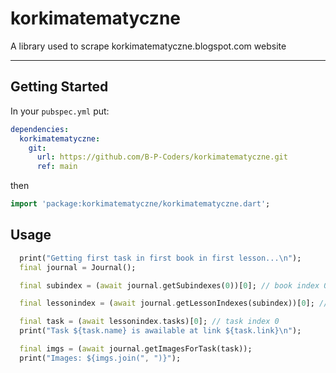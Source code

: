 # korkimatematyczne

A library used to scrape korkimatematyczne.blogspot.com website

---

## Getting Started

In your `pubspec.yml` put:

```yaml
dependencies:
  korkimatematyczne:
    git:
      url: https://github.com/B-P-Coders/korkimatematyczne.git
      ref: main
```

then

```dart
import 'package:korkimatematyczne/korkimatematyczne.dart';
```

## Usage

```dart
  print("Getting first task in first book in first lesson...\n");
  final journal = Journal();

  final subindex = (await journal.getSubindexes(0))[0]; // book index 0, subindex 0

  final lessonindex = (await journal.getLessonIndexes(subindex))[0]; // lesson index 0

  final task = (await lessonindex.tasks)[0]; // task index 0
  print("Task ${task.name} is awailable at link ${task.link}\n");

  final imgs = (await journal.getImagesForTask(task));
  print("Images: ${imgs.join(", ")}");
```

 
